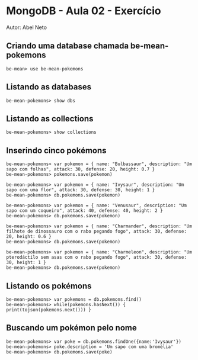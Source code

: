 # MongoDB - Aula 02 - Exercício
Autor: Abel Neto

## Criando uma database chamada be-mean-pokemons

```
be-mean> use be-mean-pokemons
```

## Listando as databases

```
be-mean-pokemons> show dbs
```

## Listando as collections

```
be-mean-pokemons> show collections
```

## Inserindo cinco pokémons

```
be-mean-pokemons> var pokemon = { name: "Bulbassaur", description: "Um sapo com folhas", attack: 30, defense: 20, height: 0.7 }
be-mean-pokemons> pokemons.save(pokemon)

be-mean-pokemons> var pokemon = { name: "Ivysaur", description: "Um sapo com uma flor", attack: 30, defense: 30, height: 1 }
be-mean-pokemons> db.pokemons.save(pokemon)

be-mean-pokemons> var pokemon = { name: "Venusaur", description: "Um sapo com um coqueiro", attack: 40, defense: 40, height: 2 }
be-mean-pokemons> db.pokemons.save(pokemon)

be-mean-pokemons> var pokemon = { name: "Charmander", description: "Um filhote de dinossauro com o rabo pegando fogo", attack: 30, defense: 20, height: 0.6 }
be-mean-pokemons> db.pokemons.save(pokemon)

be-mean-pokemons> var pokemon = { name: "Charmeleon", description: "Um pterodáctilo sem asas com o rabo pegando fogo", attack: 30, defense: 30, height: 1 }
be-mean-pokemons> db.pokemons.save(pokemon)
```

## Listando os pokémons

```
be-mean-pokemons> var pokemons = db.pokemons.find()
be-mean-pokemons> while(pokemons.hasNext()) { print(tojson(pokemons.next())) }
```

## Buscando um pokémon pelo nome

```
be-mean-pokemons> var poke = db.pokemons.findOne({name:'Ivysaur'})
be-mean-pokemons> poke.description = 'Um sapo com uma bromélia'
be-mean-pokemons> db.pokemons.save(poke)
```
